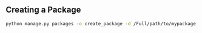 ## Creating a Package

```bash
python manage.py packages -o create_package -d /Full/path/to/mypackage
```

